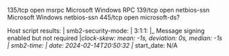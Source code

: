 135/tcp  open  msrpc         Microsoft Windows RPC
139/tcp  open  netbios-ssn   Microsoft Windows netbios-ssn
445/tcp  open  microsoft-ds?

Host script results:
| smb2-security-mode: 
|   3:1:1: 
|_    Message signing enabled but not required
|_clock-skew: mean: -1s, deviation: 0s, median: -1s
| smb2-time: 
|   date: 2024-02-14T20:50:32
|_  start_date: N/A
